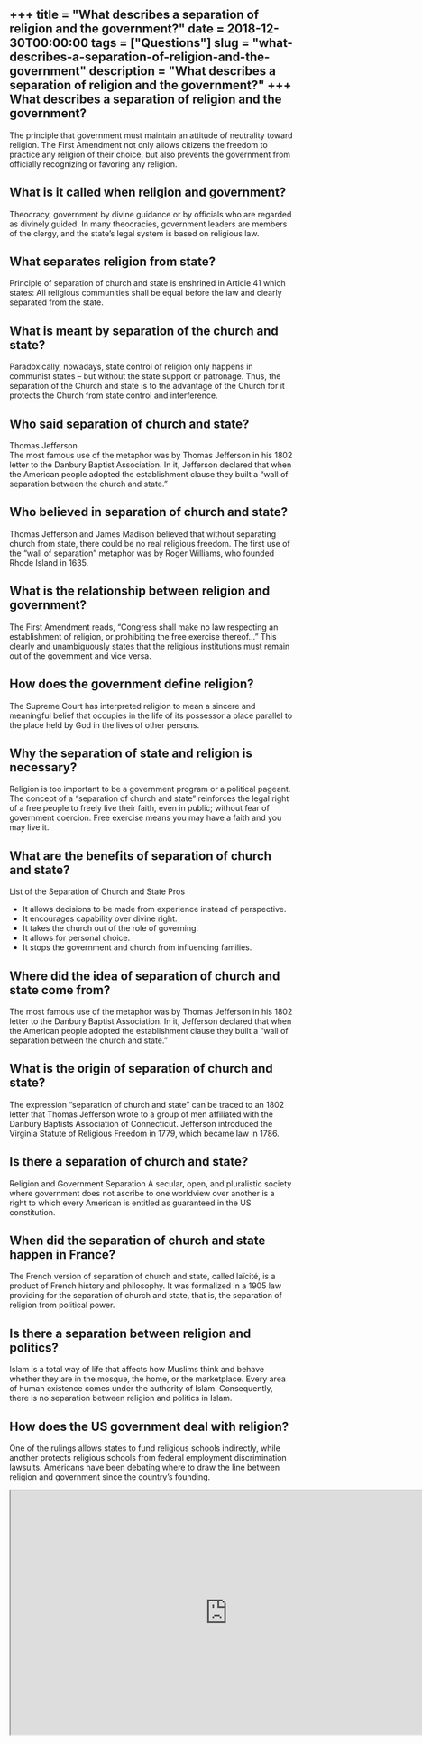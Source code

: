 +++
title = "What describes a separation of religion and the government?"
date = 2018-12-30T00:00:00
tags = ["Questions"]
slug = "what-describes-a-separation-of-religion-and-the-government"
description = "What describes a separation of religion and the government?"
+++
What describes a separation of religion and the government?
-----------------------------------------------------------

The principle that government must maintain an attitude of neutrality toward religion. The First Amendment not only allows citizens the freedom to practice any religion of their choice, but also prevents the government from officially recognizing or favoring any religion.

What is it called when religion and government?
-----------------------------------------------

Theocracy, government by divine guidance or by officials who are regarded as divinely guided. In many theocracies, government leaders are members of the clergy, and the state’s legal system is based on religious law.

What separates religion from state?
-----------------------------------

Principle of separation of church and state is enshrined in Article 41 which states: All religious communities shall be equal before the law and clearly separated from the state.

What is meant by separation of the church and state?
----------------------------------------------------

Paradoxically, nowadays, state control of religion only happens in communist states – but without the state support or patronage. Thus, the separation of the Church and state is to the advantage of the Church for it protects the Church from state control and interference.

Who said separation of church and state?
----------------------------------------

Thomas Jefferson  
The most famous use of the metaphor was by Thomas Jefferson in his 1802 letter to the Danbury Baptist Association. In it, Jefferson declared that when the American people adopted the establishment clause they built a “wall of separation between the church and state.”

Who believed in separation of church and state?
-----------------------------------------------

Thomas Jefferson and James Madison believed that without separating church from state, there could be no real religious freedom. The first use of the “wall of separation” metaphor was by Roger Williams, who founded Rhode Island in 1635.

What is the relationship between religion and government?
---------------------------------------------------------

The First Amendment reads, “Congress shall make no law respecting an establishment of religion, or prohibiting the free exercise thereof…” This clearly and unambiguously states that the religious institutions must remain out of the government and vice versa.

How does the government define religion?
----------------------------------------

The Supreme Court has interpreted religion to mean a sincere and meaningful belief that occupies in the life of its possessor a place parallel to the place held by God in the lives of other persons.

Why the separation of state and religion is necessary?
------------------------------------------------------

Religion is too important to be a government program or a political pageant. The concept of a “separation of church and state” reinforces the legal right of a free people to freely live their faith, even in public; without fear of government coercion. Free exercise means you may have a faith and you may live it.

What are the benefits of separation of church and state?
--------------------------------------------------------

List of the Separation of Church and State Pros

- It allows decisions to be made from experience instead of perspective.
- It encourages capability over divine right.
- It takes the church out of the role of governing.
- It allows for personal choice.
- It stops the government and church from influencing families.

Where did the idea of separation of church and state come from?
---------------------------------------------------------------

The most famous use of the metaphor was by Thomas Jefferson in his 1802 letter to the Danbury Baptist Association. In it, Jefferson declared that when the American people adopted the establishment clause they built a “wall of separation between the church and state.”

What is the origin of separation of church and state?
-----------------------------------------------------

The expression “separation of church and state” can be traced to an 1802 letter that Thomas Jefferson wrote to a group of men affiliated with the Danbury Baptists Association of Connecticut. Jefferson introduced the Virginia Statute of Religious Freedom in 1779, which became law in 1786.

Is there a separation of church and state?
------------------------------------------

Religion and Government Separation A secular, open, and pluralistic society where government does not ascribe to one worldview over another is a right to which every American is entitled as guaranteed in the US constitution.

When did the separation of church and state happen in France?
-------------------------------------------------------------

The French version of separation of church and state, called laïcité, is a product of French history and philosophy. It was formalized in a 1905 law providing for the separation of church and state, that is, the separation of religion from political power.

Is there a separation between religion and politics?
----------------------------------------------------

Islam is a total way of life that affects how Muslims think and behave whether they are in the mosque, the home, or the marketplace. Every area of human existence comes under the authority of Islam. Consequently, there is no separation between religion and politics in Islam.

How does the US government deal with religion?
----------------------------------------------

One of the rulings allows states to fund religious schools indirectly, while another protects religious schools from federal employment discrimination lawsuits. Americans have been debating where to draw the line between religion and government since the country’s founding.

<iframe allow="accelerometer; autoplay; clipboard-write; encrypted-media; gyroscope; picture-in-picture" allowfullscreen="" class="__youtube_prefs__  epyt-is-override  no-lazyload" data-no-lazy="1" data-origheight="433" data-origwidth="770" data-skipgform_ajax_framebjll="" height="433" id="_ytid_40496" loading="lazy" src="https://www.youtube.com/embed/h-aLhwvHG4w?enablejsapi=1&autoplay=0&cc_load_policy=0&cc_lang_pref=&iv_load_policy=1&loop=0&modestbranding=0&rel=1&fs=1&playsinline=0&autohide=2&theme=dark&color=red&controls=1&" title="YouTube player" width="770"></iframe>